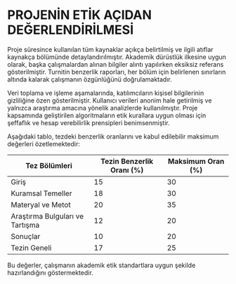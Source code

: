 # PROJENİN ETİK AÇIDAN DEĞERLENDİRİLMESİ

Proje süresince kullanılan tüm kaynaklar açıkça belirtilmiş ve ilgili atıflar kaynakça bölümünde detaylandırılmıştır. Akademik dürüstlük ilkesine uygun olarak, başka çalışmalardan alınan bilgiler alıntı yapılırken eksiksiz referans gösterilmiştir. Turnitin benzerlik raporları, her bölüm için belirlenen sınırların altında kalarak çalışmanın özgünlüğünü doğrulamaktadır.

Veri toplama ve işleme aşamalarında, katılımcıların kişisel bilgilerinin gizliliğine özen gösterilmiştir. Kullanıcı verileri anonim hale getirilmiş ve yalnızca araştırma amacına yönelik analizlerde kullanılmıştır. Proje kapsamında geliştirilen algoritmaların etik kurallara uygun olması için şeffaflık ve hesap verebilirlik prensipleri benimsenmiştir.

Aşağıdaki tablo, tezdeki benzerlik oranlarını ve kabul edilebilir maksimum değerleri özetlemektedir:

| Tez Bölümleri | Tezin Benzerlik Oranı (%) | Maksimum Oran (%) |
|--------------|--------------------------|------------------|
| Giriş | 15 | 30 |
| Kuramsal Temeller | 18 | 30 |
| Materyal ve Metot | 20 | 35 |
| Araştırma Bulguları ve Tartışma | 12 | 20 |
| Sonuçlar | 10 | 20 |
| Tezin Geneli | 17 | 25 |

Bu değerler, çalışmanın akademik etik standartlara uygun şekilde hazırlandığını göstermektedir.
